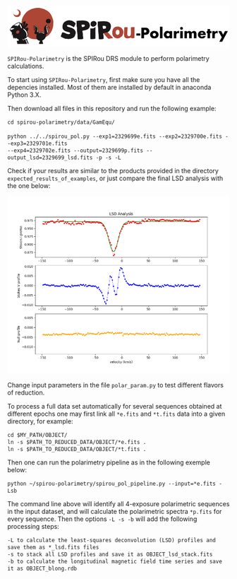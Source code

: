 ![Alt text](Figures/SPIRou-polarimetry.png?raw=true "Title")

`SPIRou-Polarimetry` is the SPIRou DRS module to perform polarimetry calculations.

To start using `SPIRou-Polarimetry`, first make sure you have all the depencies installed. Most of them are installed by default in anaconda Python 3.X.

Then download all files in this repository and run the following example:

```
cd spirou-polarimetry/data/GamEqu/

python ../../spirou_pol.py --exp1=2329699e.fits --exp2=2329700e.fits --exp3=2329701e.fits 
--exp4=2329702e.fits --output=2329699p.fits --output_lsd=2329699_lsd.fits -p -s -L
```

Check if your results are similar to the products provided in the directory `expected_results_of_examples`, or just compare the final LSD analysis with the one below:

![Alt text](Figures/GamEqu_spirou-lsd.png?raw=true "Title")

Change input parameters in the file `polar_param.py` to test different flavors of reduction.

To process a full data set automatically for several sequences obtained at different epochs one may first link all `*e.fits` and `*t.fits` data into a given directory, for example:
```
cd $MY_PATH/OBJECT/
ln -s $PATH_TO_REDUCED_DATA/OBJECT/*e.fits .
ln -s $PATH_TO_REDUCED_DATA/OBJECT/*t.fits .
```

Then one can run the polarimetry pipeline as in the following exemple below:

```
python ~/spirou-polarimetry/spirou_pol_pipeline.py --input=*e.fits -Lsb
```
The command line above will identify all 4-exposure polarimetric sequences in the input dataset, and will calculate the polarimetric spectra `*p.fits` for every sequence. Then the options `-L -s -b` will add the following processing steps:
```
-L to calculate the least-squares deconvolution (LSD) profiles and save them as *_lsd.fits files 
-s to stack all LSD profiles and save it as OBJECT_lsd_stack.fits 
-b to calculate the longitudinal magnetic field time series and save it as OBJECT_blong.rdb
```




